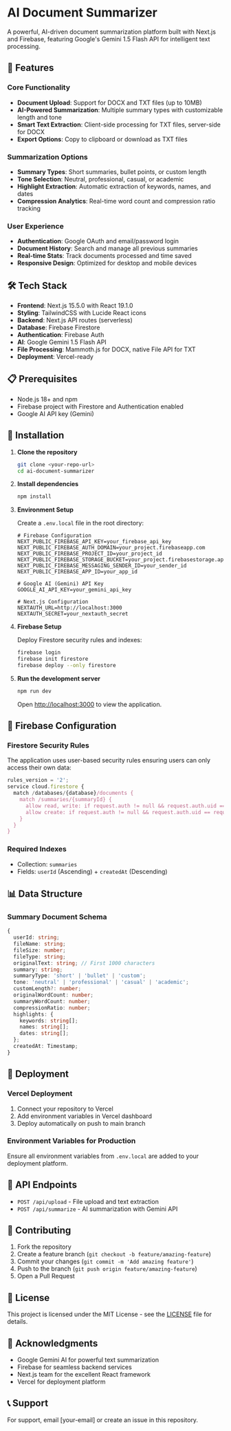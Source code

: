 # AI Document Summarizer

A powerful, AI-driven document summarization platform built with Next.js and Firebase, featuring Google's Gemini 1.5 Flash API for intelligent text processing.

## 🚀 Features

### Core Functionality
- **Document Upload**: Support for DOCX and TXT files (up to 10MB)
- **AI-Powered Summarization**: Multiple summary types with customizable length and tone
- **Smart Text Extraction**: Client-side processing for TXT files, server-side for DOCX
- **Export Options**: Copy to clipboard or download as TXT files

### Summarization Options
- **Summary Types**: Short summaries, bullet points, or custom length
- **Tone Selection**: Neutral, professional, casual, or academic
- **Highlight Extraction**: Automatic extraction of keywords, names, and dates
- **Compression Analytics**: Real-time word count and compression ratio tracking

### User Experience
- **Authentication**: Google OAuth and email/password login
- **Document History**: Search and manage all previous summaries
- **Real-time Stats**: Track documents processed and time saved
- **Responsive Design**: Optimized for desktop and mobile devices

## 🛠️ Tech Stack

- **Frontend**: Next.js 15.5.0 with React 19.1.0
- **Styling**: TailwindCSS with Lucide React icons
- **Backend**: Next.js API routes (serverless)
- **Database**: Firebase Firestore
- **Authentication**: Firebase Auth
- **AI**: Google Gemini 1.5 Flash API
- **File Processing**: Mammoth.js for DOCX, native File API for TXT
- **Deployment**: Vercel-ready

## 📋 Prerequisites

- Node.js 18+ and npm
- Firebase project with Firestore and Authentication enabled
- Google AI API key (Gemini)

## 🔧 Installation

1. **Clone the repository**
   ```bash
   git clone <your-repo-url>
   cd ai-document-summarizer
   ```

2. **Install dependencies**
   ```bash
   npm install
   ```

3. **Environment Setup**
   
   Create a `.env.local` file in the root directory:
   ```env
   # Firebase Configuration
   NEXT_PUBLIC_FIREBASE_API_KEY=your_firebase_api_key
   NEXT_PUBLIC_FIREBASE_AUTH_DOMAIN=your_project.firebaseapp.com
   NEXT_PUBLIC_FIREBASE_PROJECT_ID=your_project_id
   NEXT_PUBLIC_FIREBASE_STORAGE_BUCKET=your_project.firebasestorage.app
   NEXT_PUBLIC_FIREBASE_MESSAGING_SENDER_ID=your_sender_id
   NEXT_PUBLIC_FIREBASE_APP_ID=your_app_id

   # Google AI (Gemini) API Key
   GOOGLE_AI_API_KEY=your_gemini_api_key

   # Next.js Configuration
   NEXTAUTH_URL=http://localhost:3000
   NEXTAUTH_SECRET=your_nextauth_secret
   ```

4. **Firebase Setup**
   
   Deploy Firestore security rules and indexes:
   ```bash
   firebase login
   firebase init firestore
   firebase deploy --only firestore
   ```

5. **Run the development server**
   ```bash
   npm run dev
   ```

   Open [http://localhost:3000](http://localhost:3000) to view the application.

## 🔐 Firebase Configuration

### Firestore Security Rules
The application uses user-based security rules ensuring users can only access their own data:

```javascript
rules_version = '2';
service cloud.firestore {
  match /databases/{database}/documents {
    match /summaries/{summaryId} {
      allow read, write: if request.auth != null && request.auth.uid == resource.data.userId;
      allow create: if request.auth != null && request.auth.uid == request.resource.data.userId;
    }
  }
}
```

### Required Indexes
- Collection: `summaries`
- Fields: `userId` (Ascending) + `createdAt` (Descending)

## 📊 Data Structure

### Summary Document Schema
```typescript
{
  userId: string;
  fileName: string;
  fileSize: number;
  fileType: string;
  originalText: string; // First 1000 characters
  summary: string;
  summaryType: 'short' | 'bullet' | 'custom';
  tone: 'neutral' | 'professional' | 'casual' | 'academic';
  customLength?: number;
  originalWordCount: number;
  summaryWordCount: number;
  compressionRatio: number;
  highlights: {
    keywords: string[];
    names: string[];
    dates: string[];
  };
  createdAt: Timestamp;
}
```

## 🚀 Deployment

### Vercel Deployment
1. Connect your repository to Vercel
2. Add environment variables in Vercel dashboard
3. Deploy automatically on push to main branch

### Environment Variables for Production
Ensure all environment variables from `.env.local` are added to your deployment platform.

## 📱 API Endpoints

- `POST /api/upload` - File upload and text extraction
- `POST /api/summarize` - AI summarization with Gemini API

## 🤝 Contributing

1. Fork the repository
2. Create a feature branch (`git checkout -b feature/amazing-feature`)
3. Commit your changes (`git commit -m 'Add amazing feature'`)
4. Push to the branch (`git push origin feature/amazing-feature`)
5. Open a Pull Request

## 📄 License

This project is licensed under the MIT License - see the [LICENSE](LICENSE) file for details.

## 🙏 Acknowledgments

- Google Gemini AI for powerful text summarization
- Firebase for seamless backend services
- Next.js team for the excellent React framework
- Vercel for deployment platform

## 📞 Support

For support, email [your-email] or create an issue in this repository.
